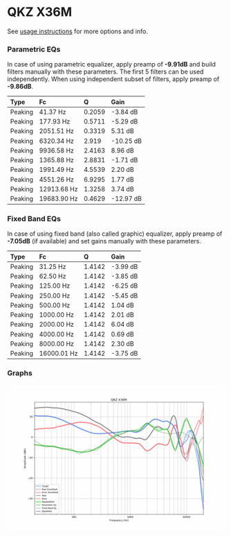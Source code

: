 # QKZ X36M
See [usage instructions](https://github.com/jaakkopasanen/AutoEq#usage) for more options and info.

### Parametric EQs
In case of using parametric equalizer, apply preamp of **-9.91dB** and build filters manually
with these parameters. The first 5 filters can be used independently.
When using independent subset of filters, apply preamp of **-9.86dB**.

| Type    | Fc          |      Q | Gain      |
|:--------|:------------|:-------|:----------|
| Peaking | 41.37 Hz    | 0.2059 | -3.84 dB  |
| Peaking | 177.93 Hz   | 0.5711 | -5.29 dB  |
| Peaking | 2051.51 Hz  | 0.3319 | 5.31 dB   |
| Peaking | 6320.34 Hz  | 2.919  | -10.25 dB |
| Peaking | 9936.58 Hz  | 2.4163 | 8.96 dB   |
| Peaking | 1365.88 Hz  | 2.8831 | -1.71 dB  |
| Peaking | 1991.49 Hz  | 4.5539 | 2.20 dB   |
| Peaking | 4551.26 Hz  | 6.9295 | 1.77 dB   |
| Peaking | 12913.68 Hz | 1.3258 | 3.74 dB   |
| Peaking | 19683.90 Hz | 0.4629 | -12.97 dB |

### Fixed Band EQs
In case of using fixed band (also called graphic) equalizer, apply preamp of **-7.05dB**
(if available) and set gains manually with these parameters.

| Type    | Fc          |      Q | Gain     |
|:--------|:------------|:-------|:---------|
| Peaking | 31.25 Hz    | 1.4142 | -3.99 dB |
| Peaking | 62.50 Hz    | 1.4142 | -3.85 dB |
| Peaking | 125.00 Hz   | 1.4142 | -6.25 dB |
| Peaking | 250.00 Hz   | 1.4142 | -5.45 dB |
| Peaking | 500.00 Hz   | 1.4142 | 1.04 dB  |
| Peaking | 1000.00 Hz  | 1.4142 | 2.01 dB  |
| Peaking | 2000.00 Hz  | 1.4142 | 6.04 dB  |
| Peaking | 4000.00 Hz  | 1.4142 | 0.69 dB  |
| Peaking | 8000.00 Hz  | 1.4142 | 2.30 dB  |
| Peaking | 16000.01 Hz | 1.4142 | -3.75 dB |

### Graphs
![](./QKZ%20X36M.png)